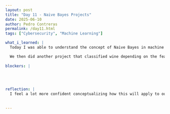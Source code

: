 ```yaml
---
layout: post
title: "Day 11 - Naive Bayes Projects"
date: 2025-06-10
author: Pedro Contreras
permalink: /day11.html
tags: ["Cybersecurity", "Machine Learning"]

what_i_learned: |
  Today I was able to understand the concept of Naive Bayes in machine learning and how it is used to caclulate the probability of whether data belongs to a certain classification based on its features. We did this by devloping a model that took data of whether or not it was safe to play outside that depended on the weather and the temperature. We were able to train the model using a datset of different condtions and it was able to learn and apply that when we gave it a different set of conditions and gave number that indicated whether or not it was ok to play outside. There was a trip up in the dataset where the conditions of the weather and whether or not it was ok to play outside was reversed, so in the datset it had that if it was raining outside and it was cold, it was ok to play outside. This was on purpose in order to see if we would pick up on it. 

  We then did another project that classified wine depending on the features it had. We trained the model with 70 percent of the data and used 30 percent to be able to test its predictions and accuracy. The model was able to predict it accurately. I then did a small little project where the model detected if a message is considered spam or not and it wa svery similar and easier than the first 2 projects.
  
blockers: |
  
  
  

reflection: |
  I feel a lot more confident conceptualizing how this will apply to our research. The Naive Bayes models we worked on today can translate into our research in the sense of how accurately our model can classify the data into whether or not it is an attack. I also feel more confident in reading and understanding code and how machines can detect and train itself in order to react to new data given to it and how it classifies this given data. 
  
  
---
```

